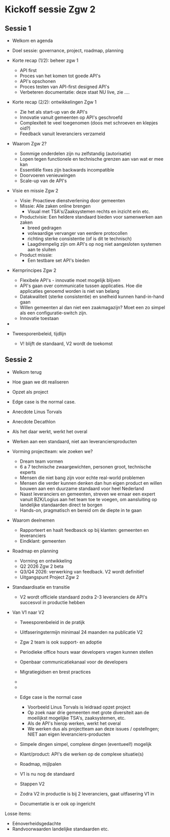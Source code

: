 # Kickoff sessie Zgw 2

## Sessie 1

- Welkom en agenda
- Doel sessie: governance, project, roadmap, planning
- Korte recap (1/2): beheer zgw 1
  - API first
  - Proces van het komen tot goede API's
  - API's opschonen
  - Proces testen van API-first designed API's
  - Verbeteren documentatie: deze staat NU live, zie ….
- Korte recap (2/2): ontwikkelingen Zgw 1
  - Zie het als start-up van de API's
  - Innovatie vanuit gemeenten op API's geschroefd
  - Complexiteit te veel toegenomen (doos met schroeven en klepjes oid?)
  - Feedback vanuit leveranciers verzameld
- Waarom Zgw 2?
  - Sommige onderdelen zijn nu zelfstandig (autorisatie)
  - Lopen tegen functionele en technische grenzen aan van wat er mee kan
  - Essentiële fixes zijn backwards incompatible
  - Doorvoeren venieuwingen
  - Scale-up van de API's
- Visie en missie Zgw 2
  - Visie: Proactieve dienstverlening door gemeenten
  - Missie: Alle zaken online brengen
    - Visual met TSA's/Zaaksystemen rechts en inzicht erin etc.
  - Productvisie: Een heldere standaard bieden voor samenwerken aan zaken
    - breed gedragen
    - volwaardige vervanger van eerdere protocollen
    - richting sterke consistentie (of is dit te technisch)
    - Laagdrempelig zijn om API's op nog niet aangesloten systemen aan te sluiten
  - Product missie:
    - Een testbare set API's bieden
- Kernprincipes Zgw 2
  - Flexibele API's - innovatie moet mogelijk blijven
  - API's gaan over communicatie tussen applicaties. Hoe die applicaties genoemd worden is niet van
    belang
  - Datakwaliteit (sterke consistentie) en snelheid kunnen hand-in-hand gaan
  - Willen gemeenten al dan niet een zaakmagazijn? Moet een zo simpel als een configuratie-switch
    zijn.
  - Innovatie toestaan
-

- Tweesporenbeleid, tijdlijn
  - V! blijft de standaard, V2 wordt de toekomst

## Sessie 2

- Welkom terug
- Hoe gaan we dit realiseren
- Opzet als project
- Edge case is the normal case.
- Anecdote Linus Torvals
- Anecdote Decathlon
- Als het daar werkt, werkt het overal
- Werken aan een standaard, niet aan leveranciersproducten
- Vorming projectteam: wie zoeken we?
  - Dream team vormen
  - 6 a 7 technische zwaargewichten, personen groot, technische experts
  - Mensen die niet bang zijn voor echte real-world problemen
  - Mensen die verder kunnen denken dan hun eigen product en willen bouwen aan een duurzame
    standaard voor heel Nederland
  - Naast leveranciers en gemeenten, streven we ernaar een expert vanuit BZK/Logius aan het team toe
    te voegen, om aansluiting op landelijke standaarden direct te borgen
  - Hands-on, pragmatisch en bereid om de diepte in te gaan
- Waarom deelnemen
  - Rapporteert en haalt feedbasck op bij klanten: gemeenten en leveranciers
  - Eindklant: gemeenten
- Roadmap en planning
  - Vorming en ontwikkeling
  - Q2 2026 Zgw 2 beta
  - Q3/Q4 2026: verwerking van feedback. V2 wordt definitief
  - Uitgangspunt Project Zgw 2
- Standaardisatie en transitie
  - V2 wordt officiele standaard zodra 2-3 leveranciers de API's succesvol in productie hebben

- Van V1 naar V2
  - Tweesporenbeleid in de pratijk
  - Uitfaseringstermijn minimaal 24 maanden na publicatie V2
  - Zgw 2 team is ook support- en adoptie
  - Periodieke office hours waar developers vragen kunnen stellen
  - Openbaar communicatiekanaal voor de developers
  - Migratiegidsen en brest practices
  -
  -
  - Edge case is the normal case
    - Voorbeeld Linus Torvals is leidraad opzet project
    - Op zoek naar drie gemeenten met grote diversiteit aan de moeilijkst mogelijke TSA's,
      zaaksystemen, etc.
    - Als de API's hierop werken, werkt het overal
    - We werken dus als projectteam aan deze issues / opstellngen; NIET aan eigen
      leveranciers-producten
  - Simpele dingen simpel, complexe dingen (eventueel!) mogelijk
  - Klant/product: API's die werken op de complexe situatie(s)

  - Roadmap, mijlpalen
  - V1 is nu nog de standaard
  - Stappen V2
  - Zodra V2 in productie is bij 2 leveranciers, gaat uitfasering V1 in
  - Documentatie is er ook op ingericht

Losse items:

- Eénoverheidsgedachte
- Randvoorwaarden landelijke standaarden etc.
